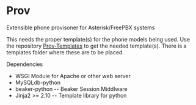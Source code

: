 # Prov
Extensible phone provisoner for Asterisk/FreePBX systems

This needs the proper template(s) for the phone models being used. Use the repository [Prov-Templates](https://github.com/lowhrtz/Prov-Templates.git) to get the needed template(s). There is a templates folder where these are to be placed.

Dependencies
- WSGI Module for Apache or other web server
- MySQLdb-python
- beaker-python -- Beaker Session Middlware
- Jinja2 >= 2.10 -- Template library for python

